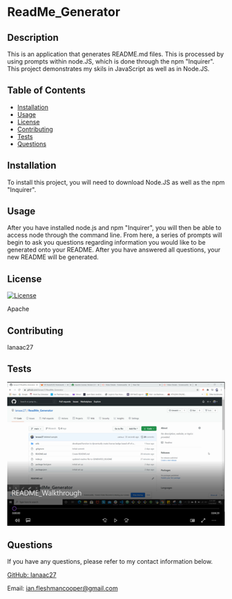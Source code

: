 # ReadMe_Generator

## Description

This is an application that generates README.md files. This is processed by using prompts within node.JS, which is done through the npm "Inquirer". This project demonstrates my skils in JavaScript as well as in Node.JS.

## Table of Contents

* [Installation](#installation)
* [Usage](#usage)
* [License](#license)
* [Contributing](#contributing)
* [Tests](#tests)
* [Questions](#questions)

## Installation

To install this project, you will need to download Node.JS as well as the npm "Inquirer".

## Usage

After you have installed node.js and npm "Inquirer", you will then be able to access node through the command line. From here, a series of prompts will begin to ask you questions regarding information you would like to be generated onto your README. After you have answered all questions, your new README will be generated.

## License

[![License](https://img.shields.io/badge/License-Apache%202.0-blue.svg)](https://opensource.org/licenses/Apache-2.0)

Apache

## Contributing

Ianaac27

## Tests

[![README Walkthrough](assets/Walkthrough_screenshot.png)](https://drive.google.com/file/d/1RBXLx5R22cEjfbSk_yH26QOU5PRhq_6T/view)

## Questions

If you have any questions, please refer to my contact information below.

[GitHub: Ianaac27](https://www.github.com/Ianaac27)

Email: ian.fleshmancooper@gmail.com
